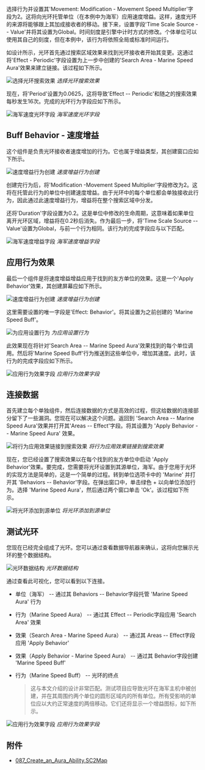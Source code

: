选择行为并设置其'Movement: Modification - Movement Speed Multiplier'字段为2。这将向光环托管单位（在本例中为海军）应用速度增益。这样，速度光环的来源将能够跟上其加成接收者的移动。接下来，设置字段'Time Scale Source -- Value'并将其设置为Global。时间刻度是引擎中计时方式的修改。个体单位可以使用其自己的刻度，但在本例中，该行为将依照全局或标准时间运行。

如设计所示，光环首先通过搜索区域效果来找到光环接收者开始其变更。这通过将'Effect - Periodic'字段设置为上一步中创建的'Search Area - Marine Speed Aura'效果来建立链接。该过程如下所示。

![选择光环搜索效果](./resources/087_Create_an_Aura_Ability7.png)
*选择光环搜索效果*

现在，将'Period'设置为0.0625，这将导致'Effect -- Periodic'和随之的搜索效果每秒发生16次。完成的光环行为字段应如下所示。

![海军速度光环字段](./resources/087_Create_an_Aura_Ability8.png)
*海军速度光环字段*

## Buff Behavior - 速度增益

这个组件是负责光环接收者速度增加的行为。它也属于增益类型，其创建窗口应如下所示。

![速度增益行为创建](./resources/087_Create_an_Aura_Ability9.png)
*速度增益行为创建*

创建完行为后，将'Modification -Movement Speed Multiplier'字段修改为2。这将在托管此行为的单位中创建速度增益。由于光环中的每个单位都会单独接收此行为，因此通过此速度增益行为，增益将在整个搜索区域中分发。

还将'Duration'字段设置为0.2。这是单位中修改的生命周期，这意味着如果单位离开光环区域，增益将在0.2秒后消失。作为最后一步，将'Time Scale Source -- Value'设置为Global，与前一个行为相同。该行为的完成字段应与以下匹配。

![海军速度增益字段](./resources/087_Create_an_Aura_Ability10.png)
*海军速度增益字段*

## 应用行为效果

最后一个组件是将速度增益增益应用于找到的友方单位的效果。这是一个'Apply Behavior'效果，其创建屏幕应如下所示。

![速度增益行为创建](./resources/087_Create_an_Aura_Ability11.png)
*速度增益行为创建*

这里需要设置的唯一字段是'Effect: Behavior'。将其设置为之前创建的 'Marine Speed Buff'。

![为应用设置行为](./resources/087_Create_an_Aura_Ability12.png)
*为应用设置行为*

此效果现在将针对'Search Area -- Marine Speed Aura'效果找到的每个单位调用。然后将'Marine Speed Buff'行为推送到这些单位中，增加其速度。此时，该行为的完成字段应如下所示。

![应用行为效果字段](./resources/087_Create_an_Aura_Ability13.png)
*应用行为效果字段*

## 连接数据

首先建立每个单独组件，然后连接数据的方式是高效的过程，但这给数据的连接部分留下了一些漏洞。您现在可以解决这个问题。返回到 'Search Area -- Marine Speed Aura'效果并打开其'Areas -- Effect'字段。将其设置为 'Apply Behavior -- Marine Speed Aura' 效果。

![将行为应用效果链接到搜索效果](./resources/087_Create_an_Aura_Ability14.png)
*将行为应用效果链接到搜索效果*

现在，您已经设置了搜索效果以在每个找到的友方单位中启动 'Apply Behavior'效果。要完成，您需要将光环设置到其源单位，海军。由于您用于光环的实现方法是简单的，这是一个简单的过程。转到单位选项卡中的 'Marine' 并打开其 'Behaviors -- Behavior'字段。在弹出窗口中，单击绿色 + 以向单位添加行为。选择 'Marine Speed Aura'，然后通过两个窗口单击 'Ok'。该过程如下所示。

![将光环添加到源单位](./resources/087_Create_an_Aura_Ability15.png)
*将光环添加到源单位*

## 测试光环

您现在已经完全组成了光环。您可以通过查看数据导航器来确认，这将向您展示光环的整个数据结构。

![光环数据结构](./resources/087_Create_an_Aura_Ability16.png)
*光环数据结构*

通过查看此可视化，您可以看到以下连接。

  - 单位（海军） -- 通过其 Behaviors -- Behavior字段托管 'Marine Speed Aura' 行为
  
  - 行为（Marine Speed Aura） -- 通过其 Effect -- Periodic字段应用 'Search Area' 效果
  
  - 效果（Search Area - Marine Speed Aura） -- 通过其 Areas -- Effect字段应用 'Apply Behavior'
  
  - 效果（Apply Behavior - Marine Speed Aura） -- 通过其 Behavior字段创建 'Marine Speed Buff'
  
  - 行为（Marine Speed Buff） -- 光环的终点
    
    > 这与本文介绍的设计非常匹配。测试项目应导致光环在海军主机中被创建，并在其周围约两个单位的圆形区域内的所有单位。所有受影响的单位应以大约正常速度的两倍移动。它们还将显示一个增益图标，如下所示。

![应用行为效果字段](./resources/087_Create_an_Aura_Ability17.png)
*应用行为效果字段*

## 附件

 * [087_Create_an_Aura_Ability.SC2Map](./maps/087_Create_an_Aura_Ability.SC2Map)